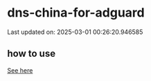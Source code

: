 # dns-china-for-adguard

Last updated on: 2025-03-01 00:26:20.946585

## how to use

[See here](https://github.com/AdguardTeam/AdGuardHome/wiki/Configuration#upstreams-from-file)